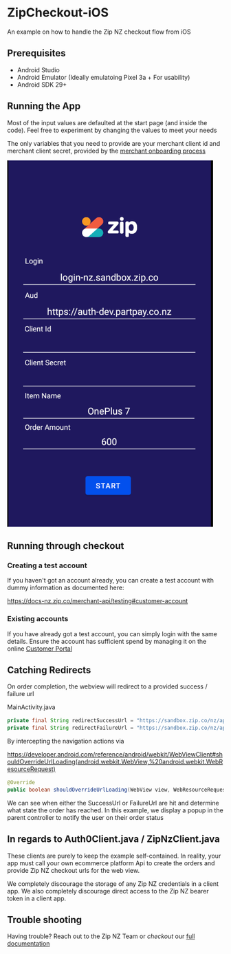 # ZipCheckout-iOS

An example on how to handle the Zip NZ checkout flow from iOS

## Prerequisites

* Android Studio
* Android Emulator (Ideally emulatoing Pixel 3a + For usability)
* Android SDK 29+

## Running the App

Most of the input values are defaulted at the start page (and inside the code). Feel free to experiment by changing the values to meet your needs

The only variables that you need to provide are your merchant client id and merchant client secret, provided by the [merchant onboarding process]((https://zip.co/nz/for-merchants/#getting-started))

![Checkout Initialization](./readme-resources/checkout-start.png)
## Running through checkout

### Creating a test account

If you haven't got an account already, you can create a test account with dummy information as documented here:

https://docs-nz.zip.co/merchant-api/testing#customer-account

### Existing accounts

If you have already got a test account, you can simply login with the same details. Ensure the account has sufficient spend by managing it on the online [Customer Portal](https://sandbox.zip.co/nz/portal)

## Catching Redirects

On order completion, the webview will redirect to a provided success / failure url

MainActivity.java 

```java
private final String redirectSuccessUrl = "https://sandbox.zip.co/nz/api?yay=true";
private final String redirectFailureUrl = "https://sandbox.zip.co/nz/api?yay=false";
```

By intercepting the navigation actions via

https://developer.android.com/reference/android/webkit/WebViewClient#shouldOverrideUrlLoading(android.webkit.WebView,%20android.webkit.WebResourceRequest)

```java
@Override
public boolean shouldOverrideUrlLoading(WebView view, WebResourceRequest request) {}
```
We can see when either the SuccessUrl or FailureUrl are hit and determine what state the order has reached. In this example, we display a popup in the parent controller to notify the user on their order status

## In regards to Auth0Client.java / ZipNzClient.java

These clients are purely to keep the example self-contained. In reality, your app must call your own ecommerce platform Api to create the orders and provide Zip NZ checkout urls for the web view.

We completely discourage the storage of any Zip NZ credentials in a client app. We also completely discourage direct access to the Zip NZ bearer token in a client app.

## Trouble shooting

Having trouble? Reach out to the Zip NZ Team or _checkout_ our [full documentation](https://docs-nz.zip.co/)

